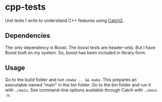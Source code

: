 # cpp-tests
Unit tests I write to understand C++ features using
[Catch2](https://github.com/catchorg/Catch2).


## Dependencies
The only dependency is Boost. The boost tests are header-only. But I have
Boost built on my system. So, boost has been included in library form.

## Usage
Go to the build folder and run `cmake .. && make`. This prepares an executable
named "main" in the bin folder. Go to the bin folder and run it with `./main`.
See command-line options available through Catch with `./main -h`.
